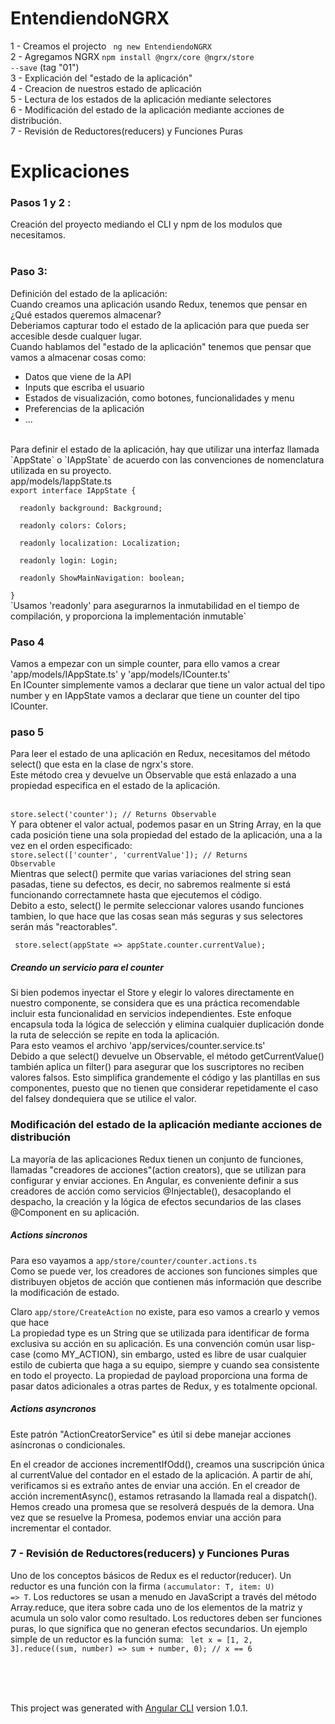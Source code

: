 # EntendiendoNGRX


1 - Creamos el projecto <code> ng new EntendiendoNGRX </code> <br />
2 - Agregamos NGRX <code>npm install @ngrx/core @ngrx/store --save</code> (tag "01")<br />
3 - Explicación del "estado de la aplicación" <br />
4 - Creacion de nuestros estado de aplicación <br />
5 - Lectura de los estados de la aplicación mediante selectores <br />
6 - Modificación del estado de la aplicación mediante acciones de distribución. <br />
7 - Revisión de Reductores(reducers) y Funciones Puras <br />

# Explicaciones

<h3> Pasos 1 y 2 : </h3>
Creación del proyecto mediando el CLI y npm de los modulos que necesitamos. <br /><br />

<h3> Paso 3: </h3>
Definición del estado de la aplicación: <br />
Cuando creamos una aplicación usando Redux, tenemos que pensar en ¿Qué estados queremos almacenar? <br />
Deberiamos capturar todo el estado de la aplicación para que pueda ser accesible desde cualquer lugar. <br />
Cuando hablamos del "estado de la aplicación" tenemos que pensar que vamos a almacenar cosas como: <br />
<ul>
  <li> Datos que viene de la API </li>
  <li> Inputs que escriba el usuario </li>
  <li> Estados de visualización, como botones, funcionalidades y menu </li>
  <li> Preferencias de la aplicación </li>
  <li> ... </li>
</ul>
<br />
Para definir el estado de la aplicación, hay que utilizar una interfaz llamada `AppState` o `IAppState` de acuerdo
con las convenciones de nomenclatura utilizada en su proyecto.
<br />
app/models/IappState.ts
<code>
export interface IAppState { <br />
  readonly background: Background; <br />
  readonly colors: Colors; <br />
  readonly localization: Localization; <br />
  readonly login: Login; <br />
  readonly ShowMainNavigation: boolean; <br />
}
</code>
`Usamos 'readonly' para asegurarnos la inmutabilidad en el tiempo de compilación, y proporciona la implementación inmutable`
  <br />

<h3> Paso 4 </h3>

Vamos a empezar con un simple counter, para ello vamos a crear 'app/models/IAppState.ts' y 'app/models/ICounter.ts' <br />
En ICounter simplemente vamos a declarar que tiene un valor actual del tipo number y en IAppState vamos a declarar que tiene
un counter del tipo ICounter.

 
<h3> paso 5 </h3>

Para leer el estado de una aplicación en Redux, necesitamos del método select() que esta en la clase de ngrx's store. <br />
Este método crea y devuelve un Observable que está enlazado a una propiedad especifica en el estado de la aplicación. <br />
<br />
<code> store.select('counter'); // Returns Observable<Counter> </code>
<br />
Y para obtener el valor actual, podemos pasar en un String Array, en la que cada posición tiene una sola propiedad del estado
de la aplicación, una a la vez en el orden especificado: 
<br />
<code>store.select(['counter', 'currentValue']); // Returns Observable<number></code>
<br />
Mientras que select() permite que varias variaciones del string sean pasadas, tiene su defectos, es decir,
no sabremos realmente si está funcionando correctamnete hasta que ejecutemos el código. <br />
Debito a esto, select() le permite seleccionar valores usando funciones tambien, lo que 
hace que las cosas sean más seguras y sus selectores serán más "reactorables".

<code> store.select(appState => appState.counter.currentValue); </code>

<h5>Creando un servicio para el counter</h5>

Si bien podemos inyectar el Store y elegir lo valores directamente en nuestro componente, se considera que es una práctica 
recomendable incluir esta funcionalidad en servicios independientes.
Este enfoque encapsula toda la lógica de selección y elimina cualquier duplicación donde la ruta de selección se repite en 
toda la aplicación.
<br />
Para esto veamos el archivo 'app/services/counter.service.ts' <br />
Debido a que select() devuelve un Observable, el método getCurrentValue() también aplica un 
filter() para asegurar que los suscriptores no reciben valores falsos. 
Esto simplifica grandemente el código y las plantillas en sus componentes, puesto que no tienen que 
considerar repetidamente el caso del falsey dondequiera que se utilice el valor.
<br />
 
 <h3>Modificación del estado de la aplicación mediante acciones de distribución</h3>
La mayoría de las aplicaciones Redux tienen un conjunto de funciones, llamadas "creadores de acciones"(action creators), que se utilizan para configurar y enviar acciones.
En Angular, es conveniente definir a sus creadores de acción como servicios @Injectable(), desacoplando el despacho, la creación y la lógica de efectos secundarios de las clases @Component en su aplicación.
<br />
<h5> Actions sincronos </h5>
Para eso vayamos a <code>app/store/counter/counter.actions.ts</code> <br />
Como se puede ver, los creadores de acciones son funciones simples que distribuyen objetos de acción que contienen más información que describe la modificación de estado. <br />

Claro <code>app/store/CreateAction</code> no existe, para eso vamos a crearlo y vemos que hace <br/>
La propiedad type es un String que se utilizada para identificar de forma exclusiva su acción en su aplicación. Es una convención común usar lisp-case (como MY_ACTION), sin embargo, usted es libre de usar cualquier estilo de cubierta que haga a su equipo, siempre y cuando sea consistente en todo el proyecto.
La propiedad de payload proporciona una forma de pasar datos adicionales a otras partes de Redux, y es totalmente opcional.


<h5> Actions asyncronos </h5>

Este patrón "ActionCreatorService" es útil si debe manejar acciones asíncronas o condicionales.

En el creador de acciones incrementIfOdd(), creamos una suscripción única al currentValue del contador en el estado de la aplicación. A partir de ahí, verificamos si es extraño antes de enviar una acción.
En el creador de acción incrementAsync(), estamos retrasando la llamada real a dispatch(). Hemos creado una promesa que se resolverá después de la demora. Una vez que se resuelve la Promesa, podemos enviar una acción para incrementar el contador.
 
<h3> 7 - Revisión de Reductores(reducers) y Funciones Puras </h3>

Uno de los conceptos básicos de Redux es el reductor(reducer). Un reductor es una función con la firma <code>(accumulator: T, item: U) => T</code>. Los reductores se usan a menudo en JavaScript a través del método Array.reduce, que itera sobre cada uno de los elementos de la matriz y acumula un solo valor como resultado. Los reductores deben ser funciones puras, lo que significa que no generan efectos secundarios.
Un ejemplo simple de un reductor es la función suma:
<code>
let x = [1, 2, 3].reduce((sum, number) => sum + number, 0);
// x == 6
</code>



 <br /> <br /> <br />

This project was generated with [Angular CLI](https://github.com/angular/angular-cli) version 1.0.1.
